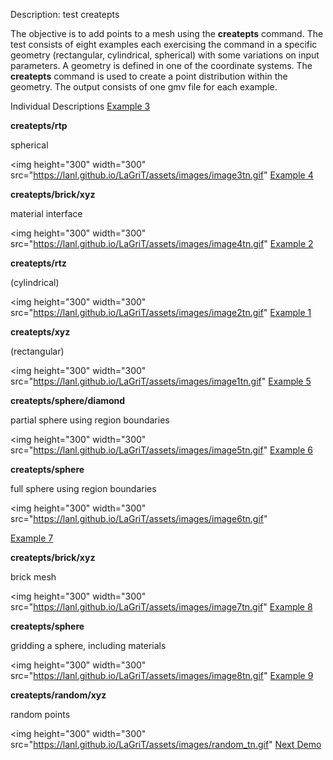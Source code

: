 Description: test createpts

The objective is to add points to a mesh using the **createpts**
command.
The test consists of eight examples each exercising the command in a
specific geometry (rectangular, cylindrical, spherical) with some
variations on input parameters. A geometry is defined in one of the
coordinate systems. The **createpts** command is used to create a
point distribution within the geometry. The output consists of one
gmv file for each example.

Individual Descriptions
[Example 3](description3_rtp.md)

**createpts/rtp**

spherical

<img height="300" width="300" src="https://lanl.github.io/LaGriT/assets/images/image3tn.gif"
[Example 4](description4_brick.md)

**createpts/brick/xyz**

material interface

<img height="300" width="300" src="https://lanl.github.io/LaGriT/assets/images/image4tn.gif"
[Example 2](description2_rtz.md)

**createpts/rtz**

(cylindrical)

<img height="300" width="300" src="https://lanl.github.io/LaGriT/assets/images/image2tn.gif"
[Example 1](description1_xyz.md)

**createpts/xyz**

(rectangular)

<img height="300" width="300" src="https://lanl.github.io/LaGriT/assets/images/image1tn.gif"
[Example 5](description5_sphere.md)

**createpts/sphere/diamond**

partial sphere using region
boundaries

<img height="300" width="300" src="https://lanl.github.io/LaGriT/assets/images/image5tn.gif"
[Example 6](description6_sphereB.md)

**createpts/sphere**

full sphere using region boundaries

<img height="300" width="300" src="https://lanl.github.io/LaGriT/assets/images/image6tn.gif"

[Example 7](description7_brickB.md)

**createpts/brick/xyz**

brick mesh

<img height="300" width="300" src="https://lanl.github.io/LaGriT/assets/images/image7tn.gif"
[Example 8](description8_sphereC.md)

**createpts/sphere**

gridding a sphere, including materials

<img height="300" width="300" src="https://lanl.github.io/LaGriT/assets/images/image8tn.gif"
[Example 9](description9_random.md)

**createpts/random/xyz**

random points

<img height="300" width="300" src="https://lanl.github.io/LaGriT/assets/images/random_tn.gif"
[Next Demo](main_hextet1.md)
